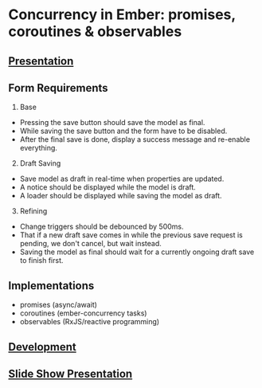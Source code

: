 # Concurrency in Ember: promises, coroutines & observables

## [Presentation](https://docs.google.com/presentation/d/1cHnennXLAWLx9Dso7vNOzsGc6W2Ty3WbTKkzQa3sL6s/edit?usp=sharing)

## Form Requirements

1. Base
  * Pressing the save button should save the model as final.
  * While saving the save button and the form have to be disabled.
  * After the final save is done, display a success message and re-enable everything.
2. Draft Saving
  * Save model as draft in real-time when properties are updated.
  * A notice should be displayed while the model is draft.
  * A loader should be displayed while saving the model as draft.
3. Refining
  * Change triggers should be debounced by 500ms.
  * That if a new draft save comes in while the previous save request is pending, we don't cancel, but wait instead.
  * Saving the model as final should wait for a currently ongoing draft save to finish first.

## Implementations

* promises (async/await)
* coroutines (ember-concurrency tasks)
* observables (RxJS/reactive programming)

## [Development](docs/DEVELOPMENT.md)

## [Slide Show Presentation](docs/PRESENTATION.md)

